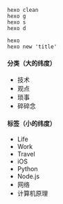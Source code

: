 ```
hexo clean
hexo g
hexo s
hexo d

hexo 
hexo new 'title'
```

#### 分类（大的纬度）
* 技术
* 观点
* 琐事
* 碎碎念


#### 标签（小的纬度）
* Life
* Work
* Travel
* iOS
* Python
* Node.js
* 网络
* 计算机原理